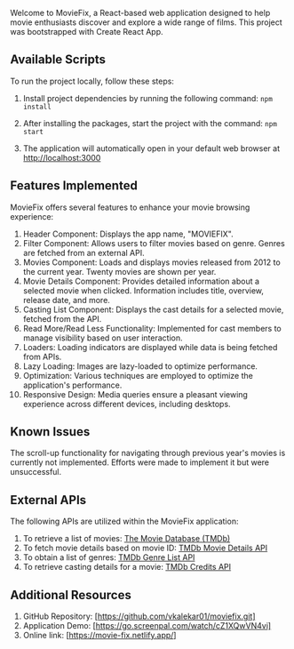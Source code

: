 Welcome to MovieFix, a React-based web application designed to help movie enthusiasts discover and explore a wide range of films. This project was bootstrapped with Create React App.

## Available Scripts

To run the project locally, follow these steps:

1. Install project dependencies by running the following command:
   `npm install`

2. After installing the packages, start the project with the command:
   `npm start`

3. The application will automatically open in your default web browser at [http://localhost:3000](http://localhost:3000.)

## Features Implemented

MovieFix offers several features to enhance your movie browsing experience:

1. Header Component: Displays the app name, "MOVIEFIX".
2. Filter Component: Allows users to filter movies based on genre. Genres are fetched from an external API.
3. Movies Component: Loads and displays movies released from 2012 to the current year. Twenty movies are shown per year.
4. Movie Details Component: Provides detailed information about a selected movie when clicked. Information includes title, overview, release date, and more.
5. Casting List Component: Displays the cast details for a selected movie, fetched from the API.
6. Read More/Read Less Functionality: Implemented for cast members to manage visibility based on user interaction.
7. Loaders: Loading indicators are displayed while data is being fetched from APIs.
8. Lazy Loading: Images are lazy-loaded to optimize performance.
9. Optimization: Various techniques are employed to optimize the application's performance.
10. Responsive Design: Media queries ensure a pleasant viewing experience across different devices, including desktops.

## Known Issues

The scroll-up functionality for navigating through previous year's movies is currently not implemented. Efforts were made to implement it but were unsuccessful.

## External APIs

The following APIs are utilized within the MovieFix application:

1. To retrieve a list of movies: [The Movie Database (TMDb)](https://api.themoviedb.org/3/discover/movie)
2. To fetch movie details based on movie ID: [TMDb Movie Details API](https://api.themoviedb.org/3/movie/{movie_id})
3. To obtain a list of genres: [TMDb Genre List API](https://api.themoviedb.org/3/genre/movie/list)
4. To retrieve casting details for a movie: [TMDb Credits API](https://api.themoviedb.org/3/movie/{movie_id}/credits)

## Additional Resources

1. GitHub Repository: [https://github.com/vkalekar01/moviefix.git]
2. Application Demo: [https://go.screenpal.com/watch/cZ1XQwVN4vi]
3. Online link: [https://movie-fix.netlify.app/]
